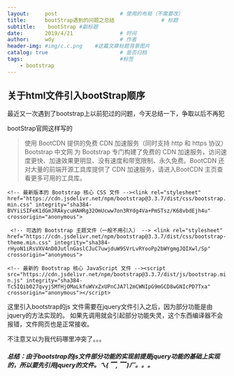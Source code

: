 ```yaml
---
layout:     post   				    # 使用的布局（不需要改）
title:      bootStrap遇到的问题之总结 				# 标题
subtitle:    bootStrap #副标题
date:       2019/4/21 				# 时间
author:     wdy						# 作者
header-img: #img/c.c.png 	#这篇文章标题背景图片
catalog: true 						# 是否归档
tags:								#标签
    - bootstrap
---
```

## 关于html文件引入bootStrap顺序

最近又一次遇到了bootstrap上以前犯过的问题，今天总结一下，争取以后不再犯

bootStrap官网这样写的
>使用 BootCDN 提供的免费 CDN 加速服务（同时支持 http 和 https 协议）
  Bootstrap 中文网 为 Bootstrap 专门构建了免费的 CDN 加速服务，访问速度更快、加速效果更明显、没有速度和带宽限制、永久免费。BootCDN 还对大量的前端开源工具库提供了 CDN 加速服务，请进入BootCDN 主页查看更多可用的工具库。
  
 ``<!-- 最新版本的 Bootstrap 核心 CSS 文件 --><link rel="stylesheet" href="https://cdn.jsdelivr.net/npm/bootstrap@3.3.7/dist/css/bootstrap.min.css" integrity="sha384-BVYiiSIFeK1dGmJRAkycuHAHRg32OmUcww7on3RYdg4Va+PmSTsz/K68vbdEjh4u" crossorigin="anonymous">``

 `` <!-- 可选的 Bootstrap 主题文件（一般不用引入） --> <link rel="stylesheet" href="https://cdn.jsdelivr.net/npm/bootstrap@3.3.7/dist/css/bootstrap-theme.min.css" integrity="sha384-rHyoN1iRsVXV4nD0JutlnGaslCJuC7uwjduW9SVrLvRYooPp2bWYgmgJQIXwl/Sp" crossorigin="anonymous">``
 
``<!-- 最新的 Bootstrap 核心 JavaScript 文件 --><script src="https://cdn.jsdelivr.net/npm/bootstrap@3.3.7/dist/js/bootstrap.min.js" integrity="sha384-Tc5IQib027qvyjSMfHjOMaLkfuWVxZxUPnCJA7l2mCWNIpG9mGCD8wGNIcPD7Txa" crossorigin="anonymous"></script>``



这里引入bootstrap的js 文件需要在jquery文件引入之后，因为部分功能是由jquery的方法实现的。
如果先调用就会引起部分功能失灵，这个东西编译器不会报错，文件网页也是正常接收。

不注意又以为我代码哪里冲突了。。。

##### 总结：由于bootstrap的js文件部分功能的实现前提是jquery功能的基础上实现的，所以要先引用jquery的文件。ㄟ( ▔, ▔ )ㄏ。。。